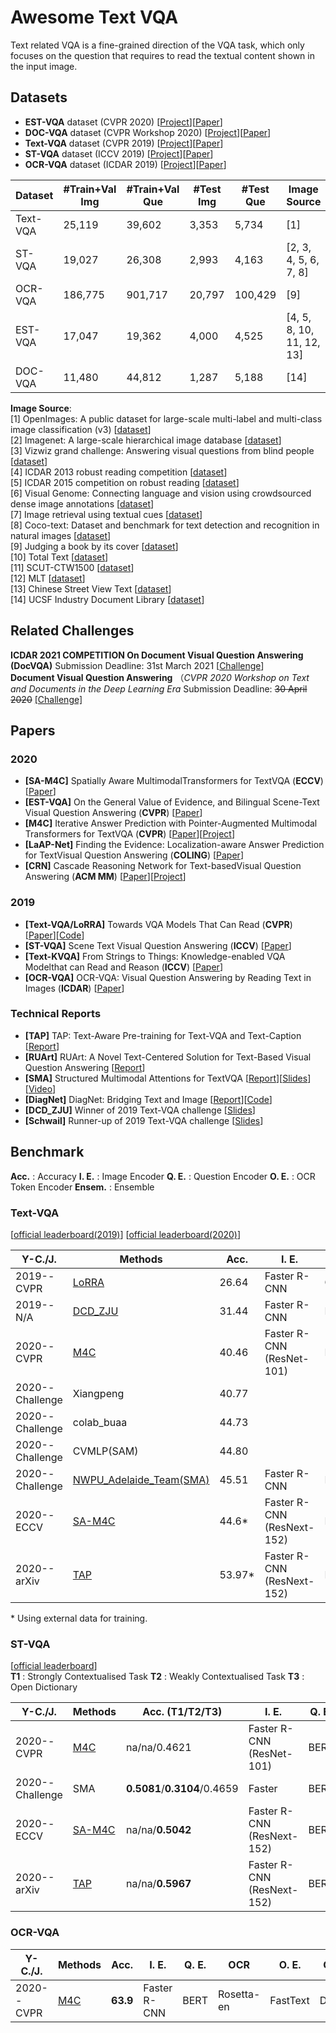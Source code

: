 # Awesome Text VQA

Text related VQA is a fine-grained direction of the VQA task, which only focuses on the question that requires to read the textual content shown in the input image.

## Datasets
- **EST-VQA** dataset (CVPR 2020) [[Project](http://est-vqa.org/)][[Paper](https://arxiv.org/abs/2002.10215)]
- **DOC-VQA** dataset (CVPR Workshop 2020) [[Project](https://rrc.cvc.uab.es/?ch=17)][[Paper](https://arxiv.org/abs/2007.00398)]
- **Text-VQA** dataset (CVPR 2019) [[Project](https://textvqa.org/dataset)][[Paper](https://arxiv.org/abs/1904.08920)]
- **ST-VQA** dataset (ICCV 2019) [[Project](https://rrc.cvc.uab.es/?ch=11)][[Paper](https://arxiv.org/abs/1905.13648)]
- **OCR-VQA** dataset (ICDAR 2019) [[Project](https://ocr-vqa.github.io/)][[Paper](https://anandmishra22.github.io/files/mishra-OCR-VQA.pdf)]

| Dataset | #Train+Val Img | #Train+Val Que | #Test Img | #Test Que | Image Source | Language |
| ------- | -------------- | -------------- | --------- | --------- | ------------ | -------- |
| Text-VQA | 25,119        | 39,602         | 3,353     | 5,734     | [1]          | EN |
| ST-VQA   | 19,027        | 26,308         | 2,993     | 4,163     | [2, 3, 4, 5, 6, 7, 8] | EN |
| OCR-VQA  | 186,775       | 901,717        | 20,797    | 100,429   | [9]          | EN |
| EST-VQA  | 17,047        | 19,362         | 4,000     | 4,525     | [4, 5, 8, 10, 11, 12, 13] | EN+CH |
| DOC-VQA  | 11,480        | 44,812         | 1,287     | 5,188     | [14] | EN |


**Image Source**: <br>
[1] OpenImages: A public dataset for large-scale multi-label and multi-class image classification (v3) [[dataset](https://storage.googleapis.com/openimages/web/download.html)] <br>
[2] Imagenet: A large-scale hierarchical image database [[dataset](http://www.image-net.org/)] <br>
[3] Vizwiz grand challenge: Answering visual questions from blind people [[dataset](https://vizwiz.org/)] <br>
[4] ICDAR 2013 robust reading competition [[dataset](http://dagdata.cvc.uab.es/icdar2013competition/)] <br>
[5] ICDAR 2015 competition on robust reading [[dataset]()]<br>
[6] Visual Genome: Connecting language and vision using crowdsourced dense image annotations [[dataset](https://visualgenome.org/)] <br>
[7] Image retrieval using textual cues [[dataset](https://cvit.iiit.ac.in/research/projects/cvit-projects/image-retrieval-using-textual-cues)] <br>
[8] Coco-text: Dataset and benchmark for text detection and recognition in natural images [[dataset](https://vision.cornell.edu/se3/coco-text-2/)] <br>
[9] Judging a book by its cover [[dataset](https://github.com/uchidalab/book-dataset)] <br>
[10] Total Text [[dataset](https://github.com/cs-chan/Total-Text-Dataset)] <br>
[11] SCUT-CTW1500 [[dataset](https://github.com/Yuliang-Liu/Curve-Text-Detector)] <br>
[12] MLT [[dataset](https://rrc.cvc.uab.es/?ch=8)] <br>
[13] Chinese Street View Text [[dataset](https://rrc.cvc.uab.es/?ch=16)] <br>
[14] UCSF Industry Document Library [[dataset](https://www.industrydocuments.ucsf.edu/)] <br>

## Related Challenges



**ICDAR 2021 COMPETITION On Document Visual Question Answering (DocVQA)** Submission Deadline:  31st March 2021 [[Challenge](https://icdar2021.org/program-2/competitions/docvqa/)]<br>
**Document Visual Question Answering** （*CVPR 2020 Workshop on Text and Documents in the Deep Learning Era* Submission Deadline: ~~30 April 2020~~ [[Challenge]](https://rrc.cvc.uab.es/?ch=17)

## Papers

### 2020
- <a name="SA-M4C"></a> **[SA-M4C]** Spatially Aware MultimodalTransformers for TextVQA (**ECCV**) [[Paper](https://arxiv.org/pdf/2007.12146.pdf)]
- <a name="LoRRA"></a> **[EST-VQA]** On the General Value of Evidence, and Bilingual Scene-Text Visual Question Answering (**CVPR**) [[Paper](https://arxiv.org/abs/2002.10215)]
- <a name="M4C"></a> **[M4C]** Iterative Answer Prediction with Pointer-Augmented Multimodal Transformers for TextVQA (**CVPR**) [[Paper](https://arxiv.org/abs/1911.06258)][[Project](https://ronghanghu.com/m4c/)]
- <a name="LaAP-Net"></a> **[LaAP-Net]** Finding the Evidence: Localization-aware Answer Prediction for TextVisual Question Answering (**COLING**) [[Paper](https://arxiv.org/abs/2010.02582)]
- <a name="CRN"></a> **[CRN]** Cascade Reasoning Network for Text-basedVisual Question Answering (**ACM MM**) [[Paper](https://dl.acm.org/doi/abs/10.1145/3394171.3413924)][[Project](https://github.com/guanghuixu/CRN_tvqa)]


### 2019
- <a name="LoRRA"></a> **[Text-VQA/LoRRA]** Towards VQA Models That Can Read (**CVPR**) [[Paper](https://arxiv.org/abs/1904.08920)][[Code](https://github.com/facebookresearch/pythia)]
- <a name="ST-VQA"></a> **[ST-VQA]** Scene Text Visual Question Answering (**ICCV**) [[Paper](https://arxiv.org/abs/1905.13648)]
- <a name="Text-KVQA"></a>  **[Text-KVQA]** From Strings to Things: Knowledge-enabled VQA Modelthat can Read and Reason (**ICCV**) [[Paper](http://openaccess.thecvf.com/content_ICCV_2019/papers/Singh_From_Strings_to_Things_Knowledge-Enabled_VQA_Model_That_Can_Read_ICCV_2019_paper.pdf)]
- <a name="OCR-VQA"></a> **[OCR-VQA]** OCR-VQA: Visual Question Answering by Reading Text in Images (**ICDAR**) [[Paper](https://anandmishra22.github.io/files/mishra-OCR-VQA.pdf)]


### Technical Reports

- <a name="TAP"></a> **[TAP]** TAP: Text-Aware Pre-training for Text-VQA and Text-Caption [[Report](https://arxiv.org/abs/2012.04638)]
- <a name="RUArt"></a> **[RUArt]** RUArt: A Novel Text-Centered Solution for Text-Based Visual Question Answering [[Report](https://arxiv.org/pdf/2010.12917.pdf)]
- <a name="SMA"></a> **[SMA]** Structured Multimodal Attentions for TextVQA [[Report](https://arxiv.org/pdf/2006.00753.pdf)][[Slides](https://drive.google.com/file/d/1tJ9yK6U6fNkMAV-vLzWPzihaKB80KnsH/view)][[Video](https://www.youtube.com/watch?v=61abzUHhmfw&feature=youtu.be)]
- <a name="DiagNet"></a> **[DiagNet]** DiagNet: Bridging Text and Image [[Report](http://www-personal.umich.edu/~syqian/2019/diagnet/diagnet.pdf)][[Code](https://github.com/w-yi/DiagNet)]
- <a name="DCD-ZJU"></a> **[DCD_ZJU]** Winner of 2019 Text-VQA challenge [[Slides](https://drive.google.com/file/d/1EZ8jrLTPLLKfwi0K28zq89tTe3ZZ-X8j/view)]
- <a name="Schwail"></a> **[Schwail]** Runner-up of 2019 Text-VQA challenge [[Slides](https://drive.google.com/file/d/1xNiEHj6J42F3CFx6fYjS9KDTsYTqAlN0/view)]


## Benchmark
**Acc.** : Accuracy
**I. E.** : Image Encoder 
**Q. E.** : Question Encoder
**O. E.** : OCR Token Encoder
**Ensem.** : Ensemble


### Text-VQA

[[official leaderboard(2019)](https://evalai.cloudcv.org/web/challenges/challenge-page/244/leaderboard/810)]
[[official leaderboard(2020)](https://evalai.cloudcv.org/web/challenges/challenge-page/551/leaderboard/1575)]

| Y-C./J. | Methods| Acc. | I. E. |  Q. E. | OCR | O. E. | Output | Ensem. |
| ------- | ------ | ---- | ----- | -------| --- | ----- | ------ | ------ |
| 2019--CVPR | [LoRRA](#LoRRA) | 26.64 | Faster R-CNN | GloVe | [Rosetta-ml](https://arxiv.org/pdf/1910.05085.pdf) | FastText | Classification | N |
| 2019--N/A| [DCD_ZJU](#DCD-ZJU) | 31.44 | Faster R-CNN | BERT | Rosetta-ml | FastText | Classification | Y |
| 2020--CVPR | [M4C](#M4C) | 40.46 | Faster R-CNN (ResNet-101)| BERT | Rosetta-en | FastText | Decoder | N |
| 2020--Challenge | Xiangpeng | 40.77 |  |  | | | | |
| 2020--Challenge | colab_buaa | 44.73 | | | | | | |
| 2020--Challenge | CVMLP(SAM) | 44.80 | | | | | | |
| 2020--Challenge | [NWPU_Adelaide_Team(SMA)](#SMA) | 45.51 | Faster R-CNN | BERT | [BDN](https://arxiv.org/pdf/1912.09629.pdf) | Graph Attention | Decoder | N |
| 2020--ECCV| [SA-M4C](#SA-M4C) | 44.6* | Faster R-CNN (ResNext-152) | BERT | [Google-OCR](https://cloud.google.com/products/ai/) | FastText+PHOC | Decoder | N |
| 2020--arXiv| [TAP](#TAP) | 53.97* | Faster R-CNN (ResNext-152) | BERT | [Microsoft-OCR](https://docs.microsoft.com/en-us/azure/cognitive-services/computer-vision/concept-recognizing-text) | FastText+PHOC | Decoder | N |

\* Using external data for training.


### ST-VQA

[[official leaderboard](https://rrc.cvc.uab.es/?ch=11&com=evaluation&task=1)] <br>
**T1** : Strongly Contextualised Task
**T2** : Weakly Contextualised Task
**T3** : Open Dictionary

| Y-C./J. | Methods| Acc. (T1/T2/T3) | I. E. |  Q. E. | OCR | O. E. | Output | Ensem. |
| ------- | ------ | --------------- | ----- | -------| --- | ----- | ------ | ------ |
| 2020--CVPR | [M4C](#M4C) | na/na/0.4621 | Faster R-CNN (ResNet-101) | BERT | [Rosetta-en](https://arxiv.org/pdf/1910.05085.pdf) | FastText | Decoder | N |
| 2020--Challenge | SMA | **0.5081**/**0.3104**/0.4659 | Faster | BERT | [BDN](https://arxiv.org/pdf/1912.09629.pdf) | Graph Attention | Decoder | N |
| 2020--ECCV | [SA-M4C](#SA-M4C) | na/na/**0.5042** | Faster R-CNN (ResNext-152) | BERT | [Google-OCR](https://cloud.google.com/products/ai/) | FastText+PHOC | Decoder | N |
| 2020--arXiv | [TAP](#TAP) | na/na/**0.5967** | Faster R-CNN (ResNext-152) | BERT | [Microsoft-OCR](https://docs.microsoft.com/en-us/azure/cognitive-services/computer-vision/concept-recognizing-text) | FastText+PHOC | Decoder | N |

### OCR-VQA

| Y-C./J. | Methods| Acc. | I. E. |  Q. E. | OCR | O. E. | Output | Ensem. |
| ------- | ------ | ---- | ----- | -------| --- | ----- | ------ | ------ |
| 2020--CVPR | [M4C](#M4C) | **63.9** | Faster R-CNN | BERT | Rosetta-en | FastText | Decoder | N |

